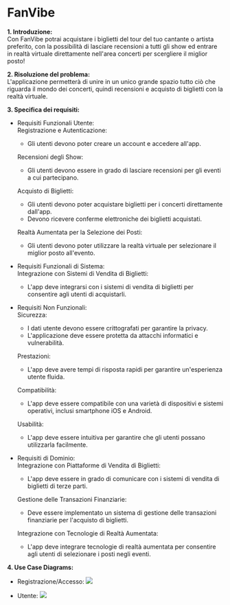 # FanVibe

**1. Introduzione:**<br>
  Con FanVibe potrai acquistare i biglietti del tour del tuo cantante o artista preferito, con la possibilità di lasciare recensioni a tutti gli show ed entrare in realtà virtuale direttamente nell'area concerti per scergliere il miglior posto!

**2. Risoluzione del problema:**<br>
   L'applicazione permetterà di unire in un unico grande spazio tutto ciò che riguarda il mondo dei concerti, quindi recensioni e acquisto di biglietti con la realtà virtuale.

**3. Specifica dei requisiti:**
  - Requisiti Funzionali Utente:<br>
      Registrazione e Autenticazione:
      - Gli utenti devono poter creare un account e accedere all'app.
              
      Recensioni degli Show:
      - Gli utenti devono essere in grado di lasciare recensioni per gli eventi a cui partecipano.
      
      Acquisto di Biglietti:
      - Gli utenti devono poter acquistare biglietti per i concerti direttamente dall'app.
      - Devono ricevere conferme elettroniche dei biglietti acquistati.

      Realtà Aumentata per la Selezione dei Posti:
      - Gli utenti devono poter utilizzare la realtà virtuale per selezionare il miglior posto all'evento.
      
  - Requisiti Funzionali di Sistema:<br>
      Integrazione con Sistemi di Vendita di Biglietti:
      - L'app deve integrarsi con i sistemi di vendita di biglietti per consentire agli utenti di acquistarli.
      
  - Requisiti Non Funzionali:<br>
      Sicurezza:
      - I dati utente devono essere crittografati per garantire la privacy.
      - L'applicazione deve essere protetta da attacchi informatici e vulnerabilità.
      
      Prestazioni:
      - L'app deve avere tempi di risposta rapidi per garantire un'esperienza utente fluida.
      
      Compatibilità:
      - L'app deve essere compatibile con una varietà di dispositivi e sistemi operativi, inclusi smartphone iOS e Android.
      
      Usabilità:
      - L'app deve essere intuitiva per garantire che gli utenti possano utilizzarla facilmente.
  
  - Requisiti di Dominio:<br>
      Integrazione con Piattaforme di Vendita di Biglietti:
      - L'app deve essere in grado di comunicare con i sistemi di vendita di biglietti di terze parti.
      
      Gestione delle Transazioni Finanziarie:
      - Deve essere implementato un sistema di gestione delle transazioni finanziarie per l'acquisto di biglietti.
      
      Integrazione con Tecnologie di Realtà Aumentata:
      - L'app deve integrare tecnologie di realtà aumentata per consentire agli utenti di selezionare i posti negli eventi.

**4. Use Case Diagrams:**<br>
  - Registrazione/Accesso:
    <img src="http://yuml.me/diagram/scruffy/usecase/[Utente]-(Registrazione),(Registrazione)>(Inserire Email),(Inserire Email)>(Conferma Email),(Registrazione)>(Inserire Password),(Inserire Password)>(Conferma Password),(Registrazione)<(Autenticazione a due fattori),(Registrazione)>(Inserire Nome),(Registrazione)>(Inserire Cognome),(Registrazione)>(Inserire Data di nascita),(Registrazione)>(Inserire Numero di telefono),(Inserire numero di telefono)>(Verifica con SMS),[Utente]-(Accesso),(Accesso)>(Inserire Email),(Accesso)>(Inserire Password)">

  - Utente:
    <img src="http://yuml.me/diagram/scruffy/usecase/[Utente base]-(Selezionare eventi),[Utente base]-(Visualizza profilo utente),[Utente base]-(Logout),[Utente base]-(Acquisto biglietti),[Utente base]-(Invia recensioni),[Utente base]-(Leggere recensioni),(Selezionare eventi)<(Ricerca eventi),(Invia recensioni)>(Lasciare da 1 a 5 stelle),(Invia recensioni)<(Descrivere la recensione),(Acquisto biglietti)>(Selezione dei posti),(Selezione dei posti)<(Visualizzatore VR),(Acquisto biglietti)>(Selezione quantità biglietti),(Acquisto biglietti)>(Inserire nominativo per ogni biglietto),(Acquisto biglietti)>(Pagamento),(Pagamento)>(Inserire dati pagamento),[Sistema bancario]-(Inserire dati pagamento),(Acquisto biglietti)>(Invio biglietti via Email),[Servizi Email]-(Invio biglietti via Email)">
